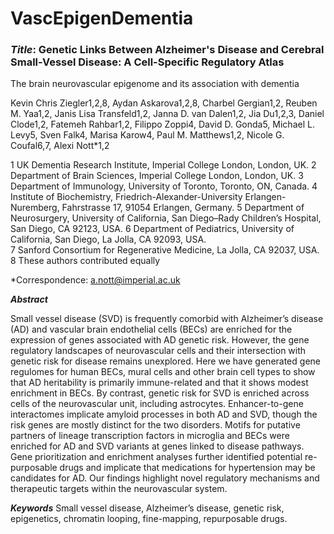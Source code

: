 # VascEpigenDementia

### ***Title***: **Genetic Links Between Alzheimer's Disease and Cerebral Small-Vessel Disease: A Cell-Specific Regulatory Atlas**

The brain neurovascular epigenome and its association with dementia 
 
Kevin Chris Ziegler1,2,8, Aydan Askarova1,2,8, Charbel Gergian1,2, Reuben M. Yaa1,2, Janis Lisa Transfeld1,2, Janna D. van Dalen1,2, Jia Du1,2,3, Daniel Clode1,2, Fatemeh Rahbar1,2, Filippo Zoppi4, David D. Gonda5, Michael L. Levy5, Sven Falk4, Marisa Karow4, Paul M. Matthews1,2, Nicole G. Coufal6,7, Alexi Nott*1,2 
 
1 UK Dementia Research Institute, Imperial College London, London, UK. 
2 Department of Brain Sciences, Imperial College London, London, UK. 
3 Department of Immunology, University of Toronto, Toronto, ON, Canada. 
4  Institute of Biochemistry, Friedrich-Alexander-University Erlangen-Nuremberg, Fahrstrasse 17, 91054 Erlangen, Germany. 
5 Department of Neurosurgery, University of California, San Diego–Rady Children’s Hospital, San Diego, CA 92123, USA. 
6 Department of Pediatrics, University of California, San Diego, La Jolla, CA 92093, USA.  
7 Sanford Consortium for Regenerative Medicine, La Jolla, CA 92037, USA. 
8 These authors contributed equally 
 
*Correspondence: a.nott@imperial.ac.uk 
 
***Abstract*** 
 
Small vessel disease (SVD) is frequently comorbid with Alzheimer’s disease (AD) and vascular brain endothelial cells (BECs) are enriched for the expression of genes associated with AD genetic risk. However, the gene regulatory landscapes of neurovascular cells and their intersection with genetic risk for disease remains unexplored. Here we have generated gene regulomes for human BECs, mural cells and other brain cell types to show that AD heritability is primarily immune-related and that it shows modest enrichment in BECs. By contrast, genetic risk for SVD is enriched across cells of the neurovascular unit, including astrocytes. Enhancer-to-gene interactomes implicate amyloid processes in both AD and SVD, though the risk genes are mostly distinct for the two disorders. Motifs for putative partners of lineage transcription factors in microglia and BECs were enriched for AD and SVD variants at genes linked to disease pathways. Gene prioritization and enrichment analyses further identified potential re-purposable drugs and implicate that medications for hypertension may be candidates for AD. Our findings highlight novel regulatory mechanisms and therapeutic targets within the neurovascular system. 
 
***Keywords***
Small vessel disease, Alzheimer’s disease, genetic risk, epigenetics, chromatin looping, fine-mapping, repurposable drugs. 